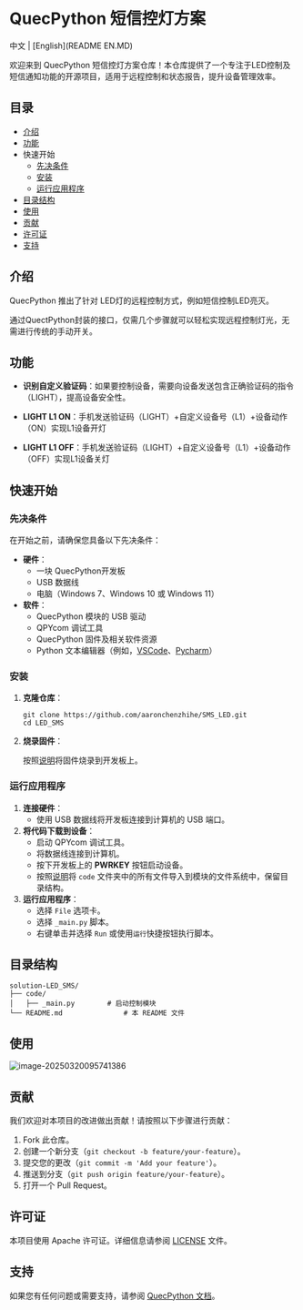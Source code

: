 # QuecPython 短信控灯方案



中文 | [English](README EN.MD)

欢迎来到 QuecPython 短信控灯方案仓库！本仓库提供了一个专注于LED控制及短信通知功能的开源项目，适用于远程控制和状态报告，提升设备管理效率。

## 目录



- [介绍](#介绍)
- [功能](#功能)
- 快速开始
  - [先决条件](#先决条件)
  - [安装](#安装)
  - [运行应用程序](#运行应用程序)
- [目录结构](#目录结构)
- [使用](#使用)
- [贡献](#贡献)
- [许可证](https://github.com/QuecPython/solution-wearable/blob/master/README_ZH.MD#许可证)
- [支持](#支持)

## 介绍



QuecPython 推出了针对 LED灯的远程控制方式，例如短信控制LED亮灭。

通过QuectPython封装的接口，仅需几个步骤就可以轻松实现远程控制灯光，无需进行传统的手动开关。

## 功能

- **识别自定义验证码**：如果要控制设备，需要向设备发送包含正确验证码的指令（LIGHT），提高设备安全性。

- **LIGHT L1 ON**：手机发送验证码（LIGHT）+自定义设备号（L1）+设备动作（ON）实现L1设备开灯
- **LIGHT L1 OFF**：手机发送验证码（LIGHT）+自定义设备号（L1）+设备动作（OFF）实现L1设备关灯

## 快速开始

### 先决条件

在开始之前，请确保您具备以下先决条件：

- **硬件**：
  - 一块 QuecPython开发板
  - USB 数据线
  - 电脑（Windows 7、Windows 10 或 Windows 11）
- **软件**：
  - QuecPython 模块的 USB 驱动
  - QPYcom 调试工具
  - QuecPython 固件及相关软件资源
  - Python 文本编辑器（例如，[VSCode](https://code.visualstudio.com/)、[Pycharm](https://www.jetbrains.com/pycharm/download/)）

### 安装

1. **克隆仓库**：

   ```
   git clone https://github.com/aaronchenzhihe/SMS_LED.git
   cd LED_SMS
   ```

   

2. **烧录固件**：

   按照[说明](https://python.quectel.com/doc/Application_guide/zh/dev-tools/QPYcom/qpycom-dw.html#Download-Firmware)将固件烧录到开发板上。

### 运行应用程序



1. **连接硬件**：
   - 使用 USB 数据线将开发板连接到计算机的 USB 端口。
2. **将代码下载到设备**：
   - 启动 QPYcom 调试工具。
   - 将数据线连接到计算机。
   - 按下开发板上的 **PWRKEY** 按钮启动设备。
   - 按照[说明](https://python.quectel.com/doc/Application_guide/zh/dev-tools/QPYcom/qpycom-dw.html#Download-Script)将 `code` 文件夹中的所有文件导入到模块的文件系统中，保留目录结构。
3. **运行应用程序**：
   - 选择 `File` 选项卡。
   - 选择 `_main.py` 脚本。
   - 右键单击并选择 `Run` 或使用`运行`快捷按钮执行脚本。

## 目录结构



```plaintext
solution-LED_SMS/
├── code/
│   ├── _main.py        # 启动控制模块
└── README.md               # 本 README 文件
```



## 使用

![image-20250320095741386](../SMS_LED/docs/media/1.png)



## 贡献



我们欢迎对本项目的改进做出贡献！请按照以下步骤进行贡献：

1. Fork 此仓库。
2. 创建一个新分支（`git checkout -b feature/your-feature`）。
3. 提交您的更改（`git commit -m 'Add your feature'`）。
4. 推送到分支（`git push origin feature/your-feature`）。
5. 打开一个 Pull Request。

## 许可证

本项目使用 Apache 许可证。详细信息请参阅 [LICENSE](https://github.com/QuecPython/solution-wearable/blob/master/LICENSE) 文件。

## 支持

如果您有任何问题或需要支持，请参阅 [QuecPython 文档](https://python.quectel.com/doc)。
